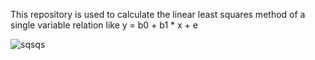 This repository is used to calculate the linear least squares method of a single variable relation like y = b0 + b1 * x + e

![sqsqs](https://user-images.githubusercontent.com/62081176/148622754-ac573f1e-b0ed-4116-ba5f-12dc2f00f277.png)
